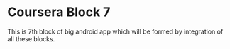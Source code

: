 # Coursera Block 7
This is 7th block of big android app which will be formed by integration of all these blocks.
